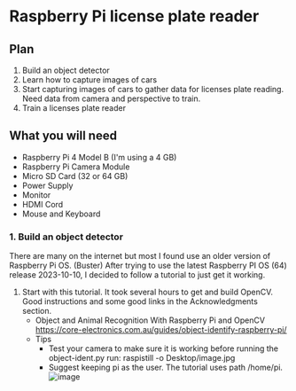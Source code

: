 # Raspberry Pi license plate reader

## Plan
1. Build an object detector
1. Learn how to capture images of cars
1. Start capturing images of cars to gather data for licenses plate reading. Need data from camera and perspective to train.
1. Train a licenses plate reader

## What you will need
- Raspberry Pi 4 Model B (I'm using a 4 GB)
- Raspberry Pi Camera Module
- Micro SD Card (32 or 64 GB)
- Power Supply 
- Monitor
- HDMI Cord 
- Mouse and Keyboard 


### 1. Build an object detector

There are many on the internet but most I found use an older version of Raspberry Pi OS. (Buster) After trying to use the latest Raspberry PI OS (64) release 2023-10-10, I decided to follow a tutorial to just get it working.

1. Start with this tutorial. It took several hours to get and build OpenCV. Good instructions and some good links in the Acknowledgments section. 
    - Object and Animal Recognition With Raspberry Pi and OpenCV https://core-electronics.com.au/guides/object-identify-raspberry-pi/
    - Tips
      - Test your camera to make sure it is working before running the object-ident.py   run: raspistill -o Desktop/image.jpg
      - Suggest keeping pi as the user. The tutorial uses path /home/pi. 
![image](https://github.com/jetbotml/PiPlateReader/assets/66527036/d9aa29d8-d05a-408f-b4b5-19e41110a22d)
